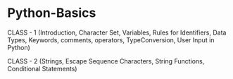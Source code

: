# Python-Basics

CLASS - 1 (Introduction, Character Set, Variables, Rules for Identifiers, Data Types, Keywords, comments, operators, TypeConversion, User Input in Python)

CLASS - 2 (Strings, Escape Sequence Characters, String Functions, Conditional Statements)
